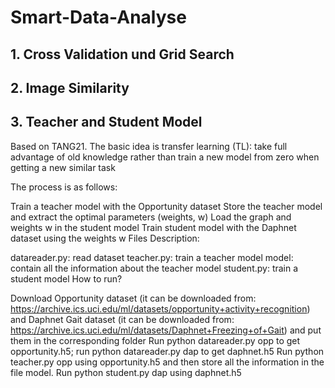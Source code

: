 # Smart-Data-Analyse
## 1. Cross Validation und Grid Search
## 2. Image Similarity

## 3. Teacher and Student Model

Based on TANG21. The basic idea is transfer learning (TL): take full advantage of old knowledge rather than train a new model from zero when getting a new similar task

The process is as follows:

Train a teacher model with the Opportunity dataset
Store the teacher model and extract the optimal parameters (weights, w)
Load the graph and weights w in the student model
Train student model with the Daphnet dataset using the weights w
Files Description:

datareader.py: read dataset
teacher.py: train a teacher model
model: contain all the information about the teacher model
student.py: train a student model
How to run?

Download Opportunity dataset (it can be downloaded from: https://archive.ics.uci.edu/ml/datasets/opportunity+activity+recognition) and Daphnet Gait dataset (it can be downloaded from: https://archive.ics.uci.edu/ml/datasets/Daphnet+Freezing+of+Gait) and put them in the corresponding folder
Run python datareader.py opp to get opportunity.h5; run python datareader.py dap to get daphnet.h5
Run python teacher.py opp using opportunity.h5 and then store all the information in the file model.
Run python student.py dap using daphnet.h5
